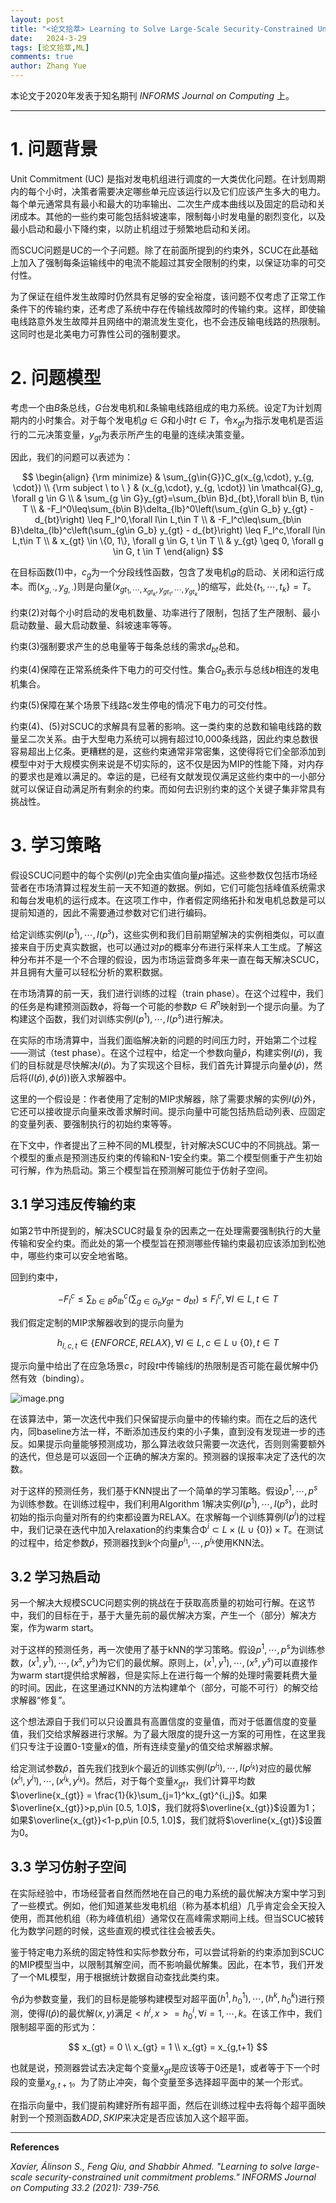 ```yaml
---
layout: post
title: "<论文拾萃> Learning to Solve Large-Scale Security-Constrained Unit Commitment Problems"
date:   2024-3-29
tags: [论文拾萃,ML]
comments: true
author: Zhang Yue
---
```


本论文于2020年发表于知名期刊 *INFORMS Journal on Computing* 上。 

---

# 1. 问题背景
Unit Commitment (UC) 是指对发电机组进行调度的一大类优化问题。在计划周期内的每个小时，决策者需要决定哪些单元应该运行以及它们应该产生多大的电力。每个单元通常具有最小和最大的功率输出、二次生产成本曲线以及固定的启动和关闭成本。其他的一些约束可能包括斜坡速率，限制每小时发电量的剧烈变化，以及最小启动和最小下降约束，以防止机组过于频繁地启动和关闭。

而SCUC问题是UC的一个子问题。除了在前面所提到的约束外，SCUC在此基础上加入了强制每条运输线中的电流不能超过其安全限制的约束，以保证功率的可交付性。

为了保证在组件发生故障时仍然具有足够的安全裕度，该问题不仅考虑了正常工作条件下的传输约束，还考虑了系统中存在传输线故障时的传输约束。这样，即使输电线路意外发生故障并且网络中的潮流发生变化，也不会违反输电线路的热限制。这同时也是北美电力可靠性公司的强制要求。

# 2. 问题模型
考虑一个由$B$条总线，$G$台发电机和$L$条输电线路组成的电力系统。设定$T$为计划周期内的小时集合。对于每个发电机$g \in G$和小时$t \in T$，令$x_{gt}$为指示发电机是否运行的二元决策变量，$y_{gt}$为表示所产生的电量的连续决策变量。

因此，我们的问题可以表述为：

$$
\begin{align}
{\rm minimize} & \sum_{g\in{G}}C_g(x_{g,\cdot}, y_{g, \cdot}) \\
{\rm subject \ to \ } &  (x_{g,\cdot}, y_{g, \cdot}) \in \mathcal{G}_g, \forall g \in G \\
& \sum_{g \in G}y_{gt}=\sum_{b\in B}d_{bt},\forall b\in B, t\in T \\
& -F_l^0\leq\sum_{b\in B}\delta_{lb}^0\left(\sum_{g\in G_b} y_{gt} - d_{bt}\right) \leq F_l^0,\forall l\in L,t\in T \\
& -F_l^c\leq\sum_{b\in B}\delta_{lb}^c\left(\sum_{g\in G_b} y_{gt} - d_{bt}\right) \leq F_l^c,\forall l\in L,t\in T \\
& x_{gt} \in \{0, 1\}, \forall g \in G, t \in T \\
& y_{gt} \geq 0, \forall g \in G, t \in T
\end{align}
$$

在目标函数(1)中，$c_g$为一个分段线性函数，包含了发电机$g$的启动、关闭和运行成本。而$(x_{g,\cdot},y_{g,\cdot})$则是向量$(x_{gt_1,\cdots,x_{gt_k},y_{gt_1},\cdots,y_{gt_k}})$的缩写，此处$\{t_1,\cdots,t_k\}=T$。

约束(2)对每个小时启动的发电机数量、功率进行了限制，包括了生产限制、最小启动数量、最大启动数量、斜坡速率等等。

约束(3)强制要求产生的总电量等于每条总线的需求$d_{bt}$总和。

约束(4)保障在正常系统条件下电力的可交付性。集合$G_b$表示与总线$b$相连的发电机集合。

约束(5)保障在某个场景下线路c发生停电的情况下电力的可交付性。

约束(4)、(5)对SCUC的求解具有显著的影响。这一类约束的总数和输电线路的数量呈二次关系。由于大型电力系统可以拥有超过10,000条线路，因此约束总数很容易超出上亿条。更糟糕的是，这些约束通常非常密集，这使得将它们全部添加到模型中对于大规模实例来说是不切实际的，这不仅是因为MIP的性能下降，对内存的要求也是难以满足的。幸运的是，已经有文献发现仅满足这些约束中的一小部分就可以保证自动满足所有剩余的约束。而如何去识别约束的这个关键子集非常具有挑战性。

# 3. 学习策略
假设SCUC问题中的每个实例$I(p)$完全由实值向量$p$描述。这些参数仅包括市场经营者在市场清算过程发生前一天不知道的数据。例如，它们可能包括峰值系统需求和每台发电机的运行成本。在这项工作中，作者假定网络拓扑和发电机总数是可以提前知道的，因此不需要通过参数对它们进行编码。

给定训练实例$I(p^1),\cdots,I(p^s)$，这些实例和我们目前期望解决的实例相类似，可以直接来自于历史真实数据，也可以通过对$p$的概率分布进行采样来人工生成。了解这种分布并不是一个不合理的假设，因为市场运营商多年来一直在每天解决SCUC，并且拥有大量可以轻松分析的累积数据。

在市场清算的前一天，我们进行训练的过程（train phase）。在这个过程中，我们的任务是构建预测函数$\phi$，将每一个可能的参数$p\in R^n$映射到一个提示向量。为了构建这个函数，我们对训练实例$I(p^1),\cdots,I(p^s)$进行解决。

在实际的市场清算中，当我们面临解决新的问题的时间压力时，开始第二个过程——测试（test phase）。在这个过程中，给定一个参数向量$\hat{p}$，构建实例$I(\hat{p})$，我们的目标就是尽快解决$I(\hat{p})$。为了实现这个目标，我们首先计算提示向量$\phi(\hat{p})$，然后将$(I(\hat{p}), \phi(\hat{p}))$嵌入求解器中。

这里的一个假设是：作者使用了定制的MIP求解器，除了需要求解的实例$I(\hat{p})$外，它还可以接收提示向量来改善求解时间。提示向量中可能包括热启动列表、应固定的变量列表、要强制执行的初始约束等等。

在下文中，作者提出了三种不同的ML模型，针对解决SCUC中的不同挑战。第一个模型的重点是预测违反约束的传输和N-1安全约束。第二个模型侧重于产生初始可行解，作为热启动。第三个模型旨在预测解可能位于仿射子空间。

## 3.1 学习违反传输约束
如第2节中所提到的，解决SCUC时最复杂的因素之一在处理需要强制执行的大量传输和安全约束。而此处的第一个模型旨在预测哪些传输约束最初应该添加到松弛中，哪些约束可以安全地省略。

回到约束中，

$$
-F_l^c\leq\sum_{b\in B}\delta_{lb}^c\left(\sum_{g\in G_b} y_{gt} - d_{bt}\right) \leq F_l^c,\forall l\in L,t\in T
$$

我们假定定制的MIP求解器收到的提示向量为

$$
h_{l,c,t} \in \{ENFORCE, RELAX\}, \forall l \in L, c \in L \cup \{0\}, t \in T
$$

提示向量中给出了在应急场景$c$，时段$t$中传输线$l$的热限制是否可能在最优解中仍然有效（binding）。

![image.png](https://s2.loli.net/2024/03/29/bFgEWdXZaQPVB8Y.png)

在该算法中，第一次迭代中我们只保留提示向量中的传输约束。而在之后的迭代内，同baseline方法一样，不断添加违反约束的小子集，直到没有发现进一步的违反。如果提示向量能够预测成功，那么算法收敛只需要一次迭代，否则则需要额外的迭代，但总是可以返回一个正确的解决方案的。预测器的误报率决定了迭代的次数。

对于这样的预测任务，我们基于KNN提出了一个简单的学习策略。假设$p^1,\cdots,p^s$为训练参数。在训练过程中，我们利用Algorithm 1解决实例$I(p^1),\cdots,I(p^s)$，此时初始的指示向量对所有的约束都设置为RELAX。在求解每一个训练算例$I(p^i)$的过程中，我们记录在迭代中加入relaxation的约束集合$\mathcal{\Phi}^i\subset L \times(L \cup \{0\}) \times T$。在测试的过程中，给定参数$\hat{p}$，预测器找到$k$个向量$p^{i_1},\cdots,p^{i_k}$使用KNN法。

## 3.2 学习热启动
另一个解决大规模SCUC问题实例的挑战在于获取高质量的初始可行解。在这节中，我们的目标在于，基于大量先前的最优解决方案，产生一个（部分）解决方案，作为warm start。

对于这样的预测任务，再一次使用了基于kNN的学习策略。假设$p^1,\cdots,p^s$为训练参数，$(x^1,y^1),\cdots,(x^s,y^s)$为它们的最优解。原则上，$(x^1,y^1),\cdots,(x^s,y^s)$可以直接作为warm start提供给求解器，但是实际上在进行每一个解的处理时需要耗费大量的时间。因此，在这里通过KNN的方法构建单个（部分，可能不可行）的解交给求解器“修复”。

这个想法源自于我们可以只设置具有高置信度的变量值，而对于低置信度的变量值，我们交给求解器进行求解。为了最大限度的提升这一方案的可用性，在这里我们只专注于设置0-1变量$x$的值，所有连续变量$y$的值交给求解器求解。

给定测试参数$\hat{p}$，首先我们找到$k$个最近的训练实例$I(p^{i_1}),\cdots,I(p^{i_k})$对应的最优解$(x^{i_1},y^{i_1}),\cdots,(x^{i_k},y^{i_k})$。然后，对于每个变量$x_{gt}$，我们计算平均数$\overline{x_{gt}} = \frac{1}{k}\sum_{j=1}^kx_{gt}^{i_j}$。如果$\overline{x_{gt}}>p,p\in [0.5, 1.0]$，我们就将$\overline{x_{gt}}$设置为1；如果$\overline{x_{gt}}<1-p,p\in [0.5, 1.0]$，我们就将$\overline{x_{gt}}$设置为0。

## 3.3 学习仿射子空间
在实际经验中，市场经营者自然而然地在自己的电力系统的最优解决方案中学习到了一些模式。例如，他们知道某些发电机组（称为基本机组）几乎肯定会全天投入使用，而其他机组（称为峰值机组）通常仅在高峰需求期间上线。但当SCUC被转化为数学问题的时候，这些直观的模式往往会被丢失。

鉴于特定电力系统的固定特性和实际参数分布，可以尝试将新的约束添加到SCUC的MIP模型当中，以限制其解空间，而不影响最优解集。因此，在本节，我们开发了一个ML模型，用于根据统计数据自动查找此类约束。

令$\hat{p}$为参数变量，我们的目标是能够构建模型对超平面$(h^1,h_0^1),\cdots,(h^k,h_0^k)$进行预测，使得$I(\hat{p})$的最优解$(x,y)$满足$<h^i,x>=h_0^i,\forall i = 1,\cdots,k$。在该工作中，我们限制超平面的形式为：

$$
x_{gt} = 0 \\
x_{gt} = 1 \\
x_{gt} = x_{g,t+1}
$$

也就是说，预测器尝试去决定每个变量$x_{gt}$是应该等于0还是1，或者等于下一个时段的变量$x_{g,t+1}$。为了防止冲突，每个变量至多选择超平面中的某一个形式。

在指示向量中，我们提前构建好所有超平面，然后在训练过程中去将每个超平面映射到一个预测函数${ADD,SKIP}$来决定是否应该加入这个超平面。


-----------------

**References**

*Xavier, Álinson S., Feng Qiu, and Shabbir Ahmed. "Learning to solve large-scale security-constrained unit commitment problems." INFORMS Journal on Computing 33.2 (2021): 739-756.*